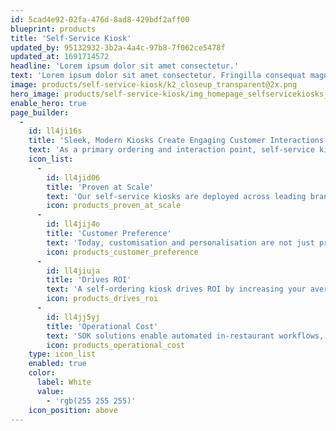 ```yaml
---
id: 5cad4e92-02fa-476d-8ad8-429bdf2aff00
blueprint: products
title: 'Self-Service Kiosk'
updated_by: 95132932-3b2a-4a4c-97b8-7f062ce5478f
updated_at: 1691714572
headline: 'Lorem ipsum dolor sit amet consectetur.'
text: 'Lorem ipsum dolor sit amet consectetur. Fringilla consequat magna pellentesque scelerisque nunc nunc pellentesque neque. Cras lectus fermentum elit sit diam. Habitant a id quis et urna scelerisque. Mauris faucibus tellus mi et enim aliquet.'
image: products/self-service-kiosk/k2_closeup_transparent@2x.png
hero_image: products/self-service-kiosk/img_homepage_selfservicekiosks_hero.jpg
enable_hero: true
page_builder:
  -
    id: ll4ji16s
    title: 'Sleek, Modern Kiosks Create Engaging Customer Interactions'
    text: 'As a primary ordering and interaction point, self-service kiosks positively impact the customer experience and drive measurable results for your business.'
    icon_list:
      -
        id: ll4jid06
        title: 'Proven at Scale'
        text: 'Our self-service kiosks are deployed across leading brands in thousands of global locations and are proven to meet unique needs at scale.'
        icon: products_proven_at_scale
      -
        id: ll4jij4o
        title: 'Customer Preference'
        text: 'Today, customisation and personalisation are not just preferred – they’re expected. Our kiosks meet customers where and how they prefer to order.'
        icon: products_customer_preference
      -
        id: ll4jiuja
        title: 'Drives ROI'
        text: 'A self-ordering kiosk drives ROI by increasing your average check size, reducing visitor wait times, and improving customer experience.'
        icon: products_drives_roi
      -
        id: ll4jj5yj
        title: 'Operational Cost'
        text: 'SOK solutions enable automated in-restaurant workflows, resulting in reduced operational costs.'
        icon: products_operational_cost
    type: icon_list
    enabled: true
    color:
      label: White
      value:
        - 'rgb(255 255 255)'
    icon_position: above
---
```

